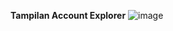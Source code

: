 **Tampilan Account Explorer**
![image](https://github.com/user-attachments/assets/bd695d08-a002-416d-937d-3d057f28adeb)
